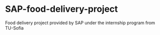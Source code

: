 # SAP-food-delivery-project
Food delivery project provided by SAP under the internship program from TU-Sofia
